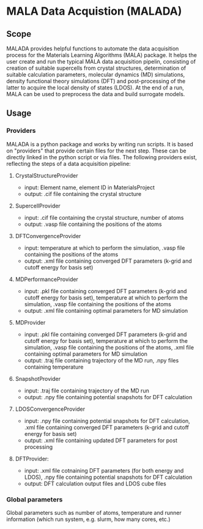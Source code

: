 # MALA Data Acquistion (MALADA)

## Scope

MALADA provides helpful functions to automate the data acquisition process for the Materials Learning Algorithms (MALA) package. It helps the user create and run the typical MALA data acquisition pipelin, consisting of creation of suitable supercells from crystal structures, determination of suitable calculation parameters, molecular dynamics (MD) simulations, density functional theory simulations (DFT) and post-processing of the latter to acquire the local density of states (LDOS). At the end of a run, MALA can be used to preprocess the data and build surrogate models. 

## Usage

### Providers

MALADA is a python package and works by writing run scripts. 
It is based on "providers" that provide certain files for the next step. These can be directly linked in the python script or via files. The following providers exist, reflecting the steps of a data acquisition pipeline: 

1. CrystalStructureProvider
    - input: Element name, element ID in MaterialsProject
    - output: .cif file containing the crystal structure

2. SupercellProvider
    - input: .cif file containing the crystal structure, number of atoms
    - output: .vasp file containing the positions of the atoms
    
3. DFTConvergenceProvider
    - input: temperature at which to perform the simulation, .vasp file containing the positions of the atoms
    - output: .xml file containing converged DFT parameters (k-grid and cutoff energy for basis set)
    
4. MDPerformanceProvider
    - input: .pkl file containing converged DFT parameters (k-grid and cutoff energy for basis set), temperature at which to perform the simulation, .vasp file containing the positions of the atoms
    - output: .xml file containing optimal parameters for MD simulation
    
5. MDProvider
    - input: .pkl file containing converged DFT parameters (k-grid and cutoff energy for basis set), temperature at which to perform the simulation, .vasp file containing the positions of the atoms, .xml file containing optimal parameters for MD simulation
    - output: .traj file containing trajectory of the MD run, .npy files containing temperature

6. SnapshotProvider
    - input: .traj file containing trajectory of the MD run
    - output: .npy file containing potential snapshots for DFT calculation
    
7. LDOSConvergenceProvider
    - input: .npy file containing potential snapshots for DFT calculation, .xml file containing converged DFT parameters (k-grid and cutoff energy for basis set)
    - output: .xml file containing updated DFT parameters for post processing
    
8. DFTProvider:
    - input: .xml file cotnaining DFT parameters (for both energy and LDOS), .npy file containing potential snapshots for DFT calculation
    - output: DFT calculation output files and LDOS cube files


### Global parameters

Global parameters such as number of atoms, temperature and runner information (which run system, e.g. slurm, how many cores, etc.)
